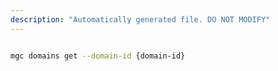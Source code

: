 ```yaml
---
description: "Automatically generated file. DO NOT MODIFY"
---
```


```bash

mgc domains get --domain-id {domain-id}

```